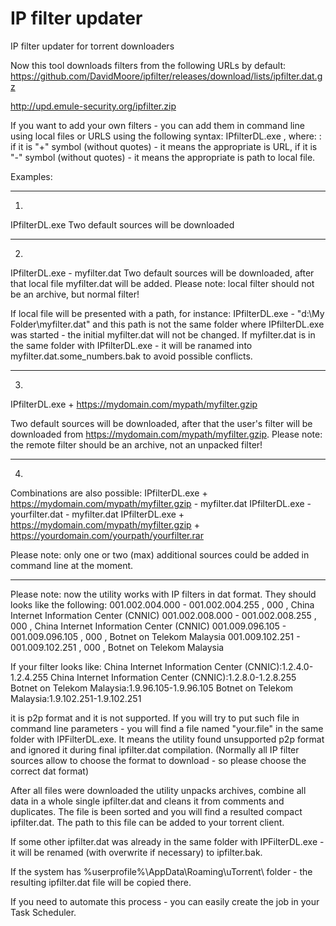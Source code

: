 # IP filter updater
IP filter updater for torrent downloaders

Now this tool downloads filters from the following URLs by default:
https://github.com/DavidMoore/ipfilter/releases/download/lists/ipfilter.dat.gz

http://upd.emule-security.org/ipfilter.zip

If you want to add your own filters - you can add them in command line using local files or URLS using the following syntax:
IPfilterDL.exe <key1> <path1> <key2> <path2>, where:
<key>: if it is "+" symbol (without quotes) - it means the appropriate <path> is URL, if it is "-" symbol (without quotes) - it means the appropriate <path> is path to local file.

Examples:
 
-----------------------------------------------------------------------
1) 
IPfilterDL.exe
Two default sources will be downloaded
 
-----------------------------------------------------------------------
2)
IPfilterDL.exe - myfilter.dat
Two default sources will be downloaded, after that local file myfilter.dat will be added. 
Please note: local filter should not be an archive, but normal filter!

If local file will be presented with a path, for instance:
IPfilterDL.exe - "d:\My Folder\myfilter.dat"
and this path is not the same folder where IPfilterDL.exe was started - the initial myfilter.dat will not be changed. If myfilter.dat is in the same folder with IPfilterDL.exe - it will be ranamed into myfilter.dat.some_numbers.bak to avoid possible conflicts.
 
-----------------------------------------------------------------------
3)
IPfilterDL.exe + https://mydomain.com/mypath/myfilter.gzip

Two default sources will be downloaded, after that the user's filter will be downloaded from https://mydomain.com/mypath/myfilter.gzip.
Please note: the remote filter should be an archive, not an unpacked filter!
 
-----------------------------------------------------------------------
4)
Combinations are also possible:
IPfilterDL.exe + https://mydomain.com/mypath/myfilter.gzip - myfilter.dat
IPfilterDL.exe - yourfilter.dat - myfilter.dat
IPfilterDL.exe + https://mydomain.com/mypath/myfilter.gzip + https://yourdomain.com/yourpath/yourfilter.rar

Please note: only one or two (max) additional sources could be added in command line at the moment.
 
-----------------------------------------------------------------------

Please note: now the utility works with IP filters in dat format. They should looks like the following:
001.002.004.000 - 001.002.004.255 , 000 , China Internet Information Center (CNNIC)
001.002.008.000 - 001.002.008.255 , 000 , China Internet Information Center (CNNIC)
001.009.096.105 - 001.009.096.105 , 000 , Botnet on Telekom Malaysia
001.009.102.251 - 001.009.102.251 , 000 , Botnet on Telekom Malaysia

 
If your filter looks like:
China Internet Information Center (CNNIC):1.2.4.0-1.2.4.255
China Internet Information Center (CNNIC):1.2.8.0-1.2.8.255
Botnet on Telekom Malaysia:1.9.96.105-1.9.96.105
Botnet on Telekom Malaysia:1.9.102.251-1.9.102.251

it is p2p format and it is not supported. If you will try to put such file in command line parameters - you will find a file named "your.file" in the same folder with IPFilterDL.exe. It means the utility found unsupported р2р format and ignored it during final ipfilter.dat compilation.
(Normally all IP filter sources allow to choose the format to download - so please choose the correct dat format)
 
After all files were downloaded the utility unpacks archives, combine all data in a whole single ipfilter.dat and cleans it from comments and duplicates. The file is been sorted and you will find a resulted compact ipfilter.dat. The path to this file can be added to your torrent client.
 
If some other ipfilter.dat was already in the same folder with IPFilterDL.exe - it will be renamed (with overwrite if necessary) to ipfilter.bak.
 
If the system has %userprofile%\AppData\Roaming\uTorrent\ folder - the resulting ipfilter.dat file will be copied there. 
 
If you need to automate this process - you can easily create the job in your Task Scheduler.
